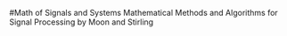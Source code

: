 #Math of Signals and Systems
Mathematical Methods and Algorithms for Signal Processing by Moon and Stirling
